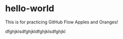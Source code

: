 # hello-world
This is for practicing GitHub Flow
Apples and Oranges!

dfghjklsdfghjkldfghjklsdfghjkl 

